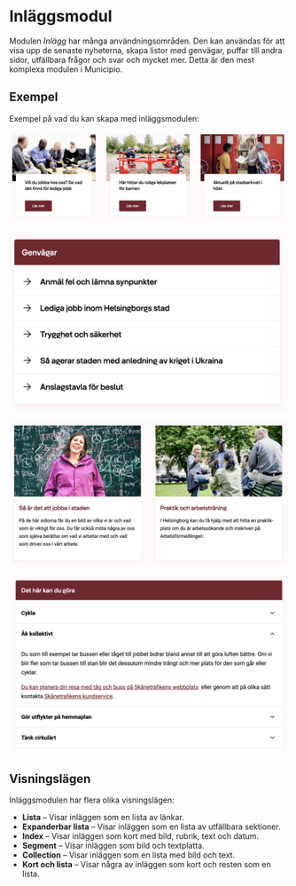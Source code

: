 # Inläggsmodul

Modulen _Inlägg_ har många användningsområden. Den kan användas för att visa upp
de senaste nyheterna, skapa listor med genvägar, puffar till andra sidor,
utfällbara frågor och svar och mycket mer. Detta är den mest komplexa modulen i
Municipio.

## Exempel

Exempel på vad du kan skapa med inläggsmodulen:

![Exempel på en inläggsmodul](./img/posts-module-example-1.png)

![Exempel på en inläggsmodul](./img/posts-module-example-2.png)

![Exempel på en inläggsmodul](./img/posts-module-example-3.png)

![Exempel på en inläggsmodul](./img/posts-module-example-4.png)

## Visningslägen

Inläggsmodulen har flera olika visningslägen:

- **Lista** – Visar inläggen som en lista av länkar.
- **Expanderbar lista** – Visar inläggen som en lista av utfällbara sektioner.
- **Index** – Visar inläggen som kort med bild, rubrik, text och datum.
- **Segment** – Visar inläggen som bild och textplatta.
- **Collection** – Visar inläggen som en lista med bild och text.
- **Kort och lista** – Visar några av inläggen som kort och resten som en lista.
